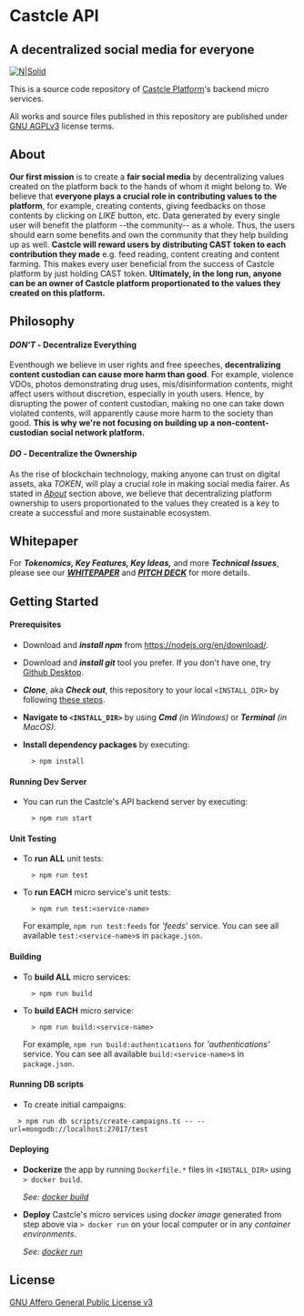 # **Castcle API**

## A decentralized social media for everyone

[![N|Solid](https://avatars.githubusercontent.com/u/85831466?s=200&v=4)](https://github.com/castcle)

This is a source code repository of [Castcle Platform](https://castcle.com)'s backend micro services.

All works and source files published in this repository are published under [GNU AGPLv3](https://github.com/castcle/castcle-api/blob/main/LICENSE) license terms.

## **About** <a name="about"></a>

**Our first mission** is to create a **fair social media** by decentralizing values created on the platform back to the hands of whom it might belong to. We believe that **everyone plays a crucial role in contributing values to the platform**, for example, creating contents, giving feedbacks on those contents by clicking on _LIKE_ button, etc. Data generated by every single user will benefit the platform --the community-- as a whole. Thus, the users should earn some benefits and own the community that they help building up as well. **Castcle will reward users by distributing CAST token to each contribution they made** e.g. feed reading, content creating and content farming. This makes every user beneficial from the success of Castcle platform by just holding CAST token. **Ultimately, in the long run, anyone can be an owner of Castcle platform proportionated to the values they created on this platform.**

## **Philosophy**

#### _DON'T_ - Decentralize Everything

Eventhough we believe in user rights and free speeches, **decentralizing content custodian can cause more harm than good**. For example, violence VDOs, photos demonstrating drug uses, mis/disinformation contents, might affect users without discretion, especially in youth users. Hence, by disrupting the power of content custodian, making no one can take down violated contents, will apparently cause more harm to the society than good. **This is why we're not focusing on building up a non-content-custodian social network platform.**

#### _DO_ - Decentralize the Ownership

As the rise of blockchain technology, making anyone can trust on digital assets, aka _TOKEN_, will play a crucial role in making social media fairer. As stated in _[About](#about)_ section above, we believe that decentralizing platform ownership to users proportionated to the values they created is a key to create a successful and more sustainable ecosystem.

## **Whitepaper**

For **_Tokenomics, Key Features, Key Ideas,_** and more **_Technical Issues_**, please see our **_[WHITEPAPER](https://documents.castcle.com/castcle-whitepaper-v1_3.pdf)_** and **_[PITCH DECK](https://drive.google.com/file/d/1BbIhjiLjt5zyWQk3NsJtpphpw4HBWOtc/view?usp=sharing)_** for more details.

## **Getting Started**

#### Prerequisites

- Download and **_install npm_** from https://nodejs.org/en/download/.

- Download and **_install git_** tool you prefer. If you don't have one, try [Github Desktop](https://desktop.github.com/).

- **_Clone_**, aka **_Check out_**, this repository to your local `<INSTALL_DIR>` by following [these steps](https://docs.github.com/en/github/creating-cloning-and-archiving-repositories/cloning-a-repository-from-github/cloning-a-repository).

- **Navigate to `<INSTALL_DIR>`** by using **_Cmd_** _(in Windows)_ or **_Terminal_** _(in MacOS)_.

- **Install dependency packages** by executing:
  ```
    > npm install
  ```

#### Running Dev Server

- You can run the Castcle's API backend server by executing:
  ```
    > npm run start
  ```

#### Unit Testing

- To **run ALL** unit tests:

  ```
    > npm run test
  ```

- To **run EACH** micro service's unit tests:
  ```
    > npm run test:<service-name>
  ```
  For example, `npm run test:feeds` for _'feeds'_ service. You can see all available `test:<service-name>`s in `package.json`.

#### Building

- To **build ALL** micro services:

  ```
    > npm run build
  ```

- To **build EACH** micro service:
  ```
    > npm run build:<service-name>
  ```
  For example, `npm run build:authentications` for _'authentications'_ service. You can see all available `build:<service-name>`s in `package.json`.

#### Running DB scripts

- To create initial campaigns:

```
  > npm run db scripts/create-campaigns.ts -- --url=mongodb://localhost:27017/test
```

#### Deploying

- **Dockerize** the app by running `Dockerfile.*` files in `<INSTALL_DIR>` using `> docker build`.

  _See: [docker build](https://docs.docker.com/engine/reference/commandline/build/)_

- **Deploy** Castcle's micro services using _docker image_ generated from step above via `> docker run` on your local computer or in any _container environments_.

  _See: [docker run](https://docs.docker.com/engine/reference/commandline/run/)_

## **License**

[GNU Affero General Public License v3](https://github.com/castcle/castcle-api/blob/main/LICENSE)
